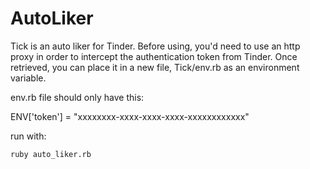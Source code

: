# AutoLiker


Tick is an auto liker for Tinder. Before using, you'd need to use an http proxy in order to intercept the authentication token from Tinder. Once retrieved, you can place it in a new file, Tick/env.rb as an environment variable.

env.rb file should only have this:

ENV['token'] = "xxxxxxxx-xxxx-xxxx-xxxx-xxxxxxxxxxxx"

run with:

`ruby auto_liker.rb`
